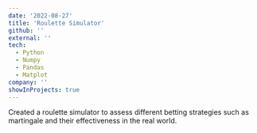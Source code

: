 ```yaml
---
date: '2022-08-27'
title: 'Roulette Simulator'
github: ''
external: ''
tech:
  - Python
  - Numpy
  - Pandas
  - Matplot
company: ''
showInProjects: true
---
```


Created a roulette simulator to assess different betting strategies such as martingale and their effectiveness in the real world.
